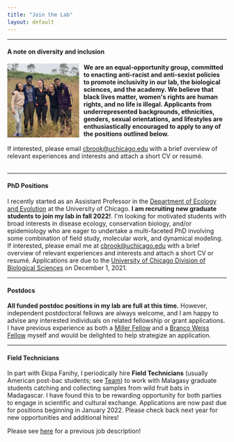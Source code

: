 ```yaml
---
title: "Join the Lab"
layout: default
---
```


---

#### **A note on diversity and inclusion**

<img src="/assets/ekipa_fanihy_happy.jpg" alt="bat" style="height: 170px; padding-right: 10px;" align="left">

**We are an equal-opportunity group, committed to enacting anti-racist and anti-sexist policies to promote inclusivity in our lab, the biological sciences, and the academy. We believe that black lives matter, women's rights are human rights, and no life is illegal. Applicants from underrepresented backgrounds, ethnicities, genders, sexual orientations, and lifestyles are enthusiastically encouraged to apply to any of the positions outlined below.**
<br> 
<br> 
If interested, please email [cbrook@uchicago.edu](cbrook@uchicago.edu) with a brief overview of relevant experiences and interests and attach a short CV or resumé.
<br> 
<br> 

---

#### **PhD Positions**

I recently started as an Assistant Professor in the [Department of Ecology and Evolution](https://ecologyandevolution.uchicago.edu/) at the University of Chicago. **I am recruiting new graduate students to join my lab in fall 2022!**. I'm looking for motivated students with broad interests in disease ecology, conservation biology, and/or epidemiology who are eager to undertake a multi-faceted PhD involving some combination of field study, molecular work, and dynamical modeling. If interested, please email me at [cbrook@uchicago.edu](cbrook@uchicago.edu) with a brief overview of relevant experiences and interests and attach a short CV or resumé. Applications are due to the [University of Chicago Division of Biological Sciences](https://biosciences.uchicago.edu/programs) on December 1, 2021.

---

#### **Postdocs**

**All funded postdoc positions in my lab are full at this time.** However, independent postdoctoral fellows are always welcome, and I am happy to advise any interested individuals on related fellowship or grant applications. I have previous experience as both a [Miller Fellow](http://miller.berkeley.edu/) and a [Branco Weiss Fellow](https://brancoweissfellowship.org/) myself and would be delighted to help strategize an application.

---

#### **Field Technicians**

In part with Ekipa Fanihy, I periodically hire **Field Technicians** (usually American post-bac students; see [Team](/team)) to work with Malagasy graduate students catching and collecting samples from wild fruit bats in Madagascar. I have found this to be rewarding opportunity for both parties to engage in scientific and cultural exchange. Applications are now past due for positions beginning in January 2022. Please check back next year for new opportunities and additional hires!

Please see [here](/fieldtechjob.html) for a previous job description!

